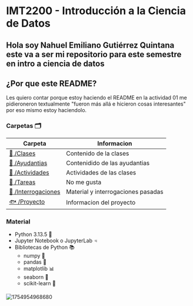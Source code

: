 # IMT2200 - Introducción a la Ciencia de Datos

## Hola soy Nahuel Emiliano Gutiérrez Quintana este va a ser mi repositorio para este semestre en intro a ciencia de datos

## ¿Por que este README?
Les quiero contar porque estoy haciendo el README en la actividad 01 me pidieroneron textualmente "fueron más allá e hicieron cosas interesantes" por eso mismo estoy haciendolo.

### Carpetas 🗂️
| Carpeta         | Informacion |
|----------------|-------------|
| [🐋 /Clases](/clases) | Contenido de la clases |
| [🦀 /Ayudantias](/ayudantias) | Contenidido de las ayudantias |
| [🦞 /Actividades](/actividades) | Actividades de las clases |
| [🐡 /Tareas](/tareas) | No me gusta |
| [🦑 /Interrogaciones](/interrogaciones) | Material y interrogaciones pasadas |
| [🐟 /Proyecto](/proyecto) | Informacion del proyecto |

### Material
- Python 3.13.5 🐍
- Jupyter Notebook o JupyterLab ♃
- Bibliotecas de Python 📚
  - numpy 🔢
  - pandas 🐼
  - matplotlib 📊
  - seaborn 🌊
  - scikit-learn 🤖

#### 
![1754954968680](https://github.com/user-attachments/assets/7921a35b-ecaa-4006-9cd7-de3159e3640a)
